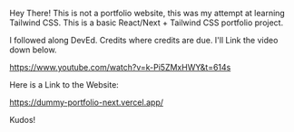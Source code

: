 Hey There! This is not a portfolio website, this was my attempt at learning Tailwind CSS. This is a basic React/Next + Tailwind CSS portfolio project. 

I followed along DevEd. Credits where credits are due. I'll Link the video down below.

https://www.youtube.com/watch?v=k-Pi5ZMxHWY&t=614s

Here is a Link to the Website: 

https://dummy-portfolio-next.vercel.app/

Kudos!